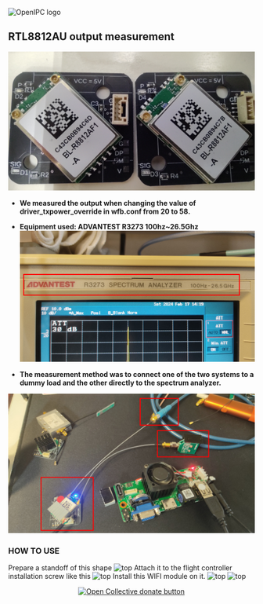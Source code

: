 
![OpenIPC logo](https://openipc.org/assets/openipc-logo-black.svg)

## RTL8812AU output measurement
![top](RTL8812AU.jpg)

- ****We measured the output when changing the value of driver_txpower_override in wfb.conf from 20 to 58.****

-  ****Equipment used: ADVANTEST R3273 100hz~26.5Ghz****
![top](SpectramAnryzer_R3273.jpg)
- ****The measurement method was to connect one of the two systems to a dummy load and the other directly to the spectrum analyzer.****

![top](RX/1451.jpg)



### HOW TO USE
Prepare a standoff of this shape
![top](photo/StandOff.jpg)
Attach it to the flight controller installation screw like this
![top](photo/install1.jpg)
Install this WIFI module on it.
![top](photo/install2.jpg)
![top](photo/install3.jpg)
<p align="center">
<a href="https://opencollective.com/openipc/contribute/backer-14335/checkout" target="_blank"><img src="https://opencollective.com/webpack/donate/button@2x.png?color=blue" width="250" alt="Open Collective donate button"></a>
</p>
